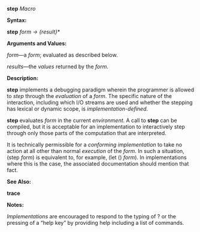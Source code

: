 **step** *Macro* 

**Syntax:** 

**step** *form → &#123;result&#125;*\* 

**Arguments and Values:** 

*form*—a *form*; evaluated as described below. 

*results*—the *values* returned by the *form*. 

**Description:** 

**step** implements a debugging paradigm wherein the programmer is allowed to *step* through the *evaluation* of a *form*. The specific nature of the interaction, including which I/O streams are used and whether the stepping has lexical or dynamic scope, is *implementation-defined*. 



 

 

**step** evaluates *form* in the current *environment*. A call to **step** can be compiled, but it is acceptable for an implementation to interactively step through only those parts of the computation that are interpreted. 

It is technically permissible for a *conforming implementation* to take no action at all other than normal *execution* of the *form*. In such a situation, (step *form*) is equivalent to, for example, (let () *form*). In implementations where this is the case, the associated documentation should mention that fact. 

**See Also:** 

**trace** 

**Notes:** 

*Implementations* are encouraged to respond to the typing of ? or the pressing of a “help key” by providing help including a list of commands. 

